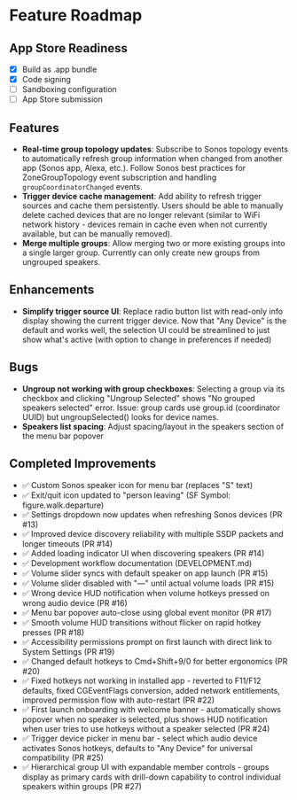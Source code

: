 # Feature Roadmap

## App Store Readiness
- [x] Build as .app bundle
- [x] Code signing
- [ ] Sandboxing configuration
- [ ] App Store submission

## Features
- **Real-time group topology updates**: Subscribe to Sonos topology events to automatically refresh group information when changed from another app (Sonos app, Alexa, etc.). Follow Sonos best practices for ZoneGroupTopology event subscription and handling `groupCoordinatorChanged` events.
- **Trigger device cache management**: Add ability to refresh trigger sources and cache them persistently. Users should be able to manually delete cached devices that are no longer relevant (similar to WiFi network history - devices remain in cache even when not currently available, but can be manually removed).
- **Merge multiple groups**: Allow merging two or more existing groups into a single larger group. Currently can only create new groups from ungrouped speakers.

## Enhancements
- **Simplify trigger source UI**: Replace radio button list with read-only info display showing the current trigger device. Now that "Any Device" is the default and works well, the selection UI could be streamlined to just show what's active (with option to change in preferences if needed)

## Bugs
- **Ungroup not working with group checkboxes**: Selecting a group via its checkbox and clicking "Ungroup Selected" shows "No grouped speakers selected" error. Issue: group cards use group.id (coordinator UUID) but ungroupSelected() looks for device names.
- **Speakers list spacing**: Adjust spacing/layout in the speakers section of the menu bar popover

## Completed Improvements
- ✅ Custom Sonos speaker icon for menu bar (replaces "S" text)
- ✅ Exit/quit icon updated to "person leaving" (SF Symbol: figure.walk.departure)
- ✅ Settings dropdown now updates when refreshing Sonos devices (PR #13)
- ✅ Improved device discovery reliability with multiple SSDP packets and longer timeouts (PR #14)
- ✅ Added loading indicator UI when discovering speakers (PR #14)
- ✅ Development workflow documentation (DEVELOPMENT.md)
- ✅ Volume slider syncs with default speaker on app launch (PR #15)
- ✅ Volume slider disabled with "—" until actual volume loads (PR #15)
- ✅ Wrong device HUD notification when volume hotkeys pressed on wrong audio device (PR #16)
- ✅ Menu bar popover auto-close using global event monitor (PR #17)
- ✅ Smooth volume HUD transitions without flicker on rapid hotkey presses (PR #18)
- ✅ Accessibility permissions prompt on first launch with direct link to System Settings (PR #19)
- ✅ Changed default hotkeys to Cmd+Shift+9/0 for better ergonomics (PR #20)
- ✅ Fixed hotkeys not working in installed app - reverted to F11/F12 defaults, fixed CGEventFlags conversion, added network entitlements, improved permission flow with auto-restart (PR #22)
- ✅ First launch onboarding with welcome banner - automatically shows popover when no speaker is selected, plus shows HUD notification when user tries to use hotkeys without a speaker selected (PR #24)
- ✅ Trigger device picker in menu bar - select which audio device activates Sonos hotkeys, defaults to "Any Device" for universal compatibility (PR #25)
- ✅ Hierarchical group UI with expandable member controls - groups display as primary cards with drill-down capability to control individual speakers within groups (PR #27) 